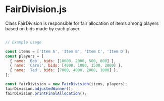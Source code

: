 # FairDivision.js
Class FairDivision is responsible for fair allocation of items among players based on bids made by each player.

```javascript

// Example usage

const items = ['Item A', 'Item B', 'Item C', 'Item D'];
const players = [
  { name: 'Bob', bids: [10000, 2000, 500, 800] },
  { name: 'Carol', bids: [4000, 1000, 1500, 2000] },
  { name: 'Ted', bids: [7000, 4000, 2000, 1000] },
];

const fairDivision = new FairDivision(items, players);
fairDivision.adjustedWinner();
fairDivision.printFinalAllocation();

```
